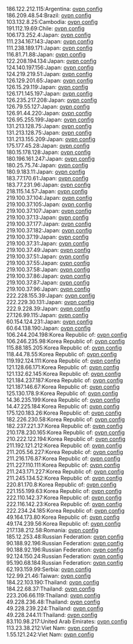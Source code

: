 186.122.212.115:Argentina: [ovpn config](vpn/186_122_212_115.ovpn)  
186.209.48.54:Brazil: [ovpn config](vpn/186_209_48_54.ovpn)  
103.132.8.25:Cambodia: [ovpn config](vpn/103_132_8_25.ovpn)  
191.112.19.69:Chile: [ovpn config](vpn/191_112_19_69.ovpn)  
106.173.252.4:Japan: [ovpn config](vpn/106_173_252_4.ovpn)  
111.234.167.143:Japan: [ovpn config](vpn/111_234_167_143.ovpn)  
111.238.189.171:Japan: [ovpn config](vpn/111_238_189_171.ovpn)  
116.81.71.88:Japan: [ovpn config](vpn/116_81_71_88.ovpn)  
122.208.194.134:Japan: [ovpn config](vpn/122_208_194_134.ovpn)  
124.140.197.156:Japan: [ovpn config](vpn/124_140_197_156.ovpn)  
124.219.219.51:Japan: [ovpn config](vpn/124_219_219_51.ovpn)  
126.129.201.65:Japan: [ovpn config](vpn/126_129_201_65.ovpn)  
126.15.29.119:Japan: [ovpn config](vpn/126_15_29_119.ovpn)  
126.171.145.197:Japan: [ovpn config](vpn/126_171_145_197.ovpn)  
126.235.217.208:Japan: [ovpn config](vpn/126_235_217_208.ovpn)  
126.79.55.127:Japan: [ovpn config](vpn/126_79_55_127.ovpn)  
126.91.44.220:Japan: [ovpn config](vpn/126_91_44_220.ovpn)  
126.95.255.199:Japan: [ovpn config](vpn/126_95_255_199.ovpn)  
131.213.128.75:Japan: [ovpn config](vpn/131_213_128_75.ovpn)  
131.213.128.75:Japan: [ovpn config](vpn/131_213_128_75.ovpn)  
131.213.155.209:Japan: [ovpn config](vpn/131_213_155_209.ovpn)  
175.177.45.28:Japan: [ovpn config](vpn/175_177_45_28.ovpn)  
180.15.178.128:Japan: [ovpn config](vpn/180_15_178_128.ovpn)  
180.196.161.247:Japan: [ovpn config](vpn/180_196_161_247.ovpn)  
180.25.75.74:Japan: [ovpn config](vpn/180_25_75_74.ovpn)  
180.9.183.11:Japan: [ovpn config](vpn/180_9_183_11.ovpn)  
183.77.170.61:Japan: [ovpn config](vpn/183_77_170_61.ovpn)  
183.77.231.96:Japan: [ovpn config](vpn/183_77_231_96.ovpn)  
218.115.14.57:Japan: [ovpn config](vpn/218_115_14_57.ovpn)  
219.100.37.104:Japan: [ovpn config](vpn/219_100_37_104.ovpn)  
219.100.37.105:Japan: [ovpn config](vpn/219_100_37_105.ovpn)  
219.100.37.107:Japan: [ovpn config](vpn/219_100_37_107.ovpn)  
219.100.37.13:Japan: [ovpn config](vpn/219_100_37_13.ovpn)  
219.100.37.177:Japan: [ovpn config](vpn/219_100_37_177.ovpn)  
219.100.37.182:Japan: [ovpn config](vpn/219_100_37_182.ovpn)  
219.100.37.19:Japan: [ovpn config](vpn/219_100_37_19.ovpn)  
219.100.37.31:Japan: [ovpn config](vpn/219_100_37_31.ovpn)  
219.100.37.49:Japan: [ovpn config](vpn/219_100_37_49.ovpn)  
219.100.37.51:Japan: [ovpn config](vpn/219_100_37_51.ovpn)  
219.100.37.55:Japan: [ovpn config](vpn/219_100_37_55.ovpn)  
219.100.37.58:Japan: [ovpn config](vpn/219_100_37_58.ovpn)  
219.100.37.86:Japan: [ovpn config](vpn/219_100_37_86.ovpn)  
219.100.37.87:Japan: [ovpn config](vpn/219_100_37_87.ovpn)  
219.100.37.96:Japan: [ovpn config](vpn/219_100_37_96.ovpn)  
222.228.155.39:Japan: [ovpn config](vpn/222_228_155_39.ovpn)  
222.229.30.131:Japan: [ovpn config](vpn/222_229_30_131.ovpn)  
222.9.228.39:Japan: [ovpn config](vpn/222_9_228_39.ovpn)  
27.126.99.115:Japan: [ovpn config](vpn/27_126_99_115.ovpn)  
60.154.124.231:Japan: [ovpn config](vpn/60_154_124_231.ovpn)  
60.64.138.190:Japan: [ovpn config](vpn/60_64_138_190.ovpn)  
106.244.204.198:Korea Republic of: [ovpn config](vpn/106_244_204_198.ovpn)  
106.246.235.98:Korea Republic of: [ovpn config](vpn/106_246_235_98.ovpn)  
115.88.185.205:Korea Republic of: [ovpn config](vpn/115_88_185_205.ovpn)  
118.44.78.55:Korea Republic of: [ovpn config](vpn/118_44_78_55.ovpn)  
119.192.124.111:Korea Republic of: [ovpn config](vpn/119_192_124_111.ovpn)  
121.128.66.171:Korea Republic of: [ovpn config](vpn/121_128_66_171.ovpn)  
121.132.62.145:Korea Republic of: [ovpn config](vpn/121_132_62_145.ovpn)  
121.184.237.187:Korea Republic of: [ovpn config](vpn/121_184_237_187.ovpn)  
121.187.146.67:Korea Republic of: [ovpn config](vpn/121_187_146_67.ovpn)  
125.130.178.9:Korea Republic of: [ovpn config](vpn/125_130_178_9.ovpn)  
14.36.235.199:Korea Republic of: [ovpn config](vpn/14_36_235_199.ovpn)  
14.47.225.184:Korea Republic of: [ovpn config](vpn/14_47_225_184.ovpn)  
175.120.183.26:Korea Republic of: [ovpn config](vpn/175_120_183_26.ovpn)  
182.226.230.58:Korea Republic of: [ovpn config](vpn/182_226_230_58.ovpn)  
182.237.221.37:Korea Republic of: [ovpn config](vpn/182_237_221_37.ovpn)  
210.178.230.165:Korea Republic of: [ovpn config](vpn/210_178_230_165.ovpn)  
210.222.122.194:Korea Republic of: [ovpn config](vpn/210_222_122_194.ovpn)  
211.192.121.212:Korea Republic of: [ovpn config](vpn/211_192_121_212.ovpn)  
211.205.56.227:Korea Republic of: [ovpn config](vpn/211_205_56_227.ovpn)  
211.216.176.87:Korea Republic of: [ovpn config](vpn/211_216_176_87.ovpn)  
211.227.110.111:Korea Republic of: [ovpn config](vpn/211_227_110_111.ovpn)  
211.243.171.227:Korea Republic of: [ovpn config](vpn/211_243_171_227.ovpn)  
211.245.134.52:Korea Republic of: [ovpn config](vpn/211_245_134_52.ovpn)  
220.81.170.8:Korea Republic of: [ovpn config](vpn/220_81_170_8.ovpn)  
221.155.199.63:Korea Republic of: [ovpn config](vpn/221_155_199_63.ovpn)  
222.110.142.37:Korea Republic of: [ovpn config](vpn/222_110_142_37.ovpn)  
222.116.142.23:Korea Republic of: [ovpn config](vpn/222_116_142_23.ovpn)  
222.234.24.185:Korea Republic of: [ovpn config](vpn/222_234_24_185.ovpn)  
49.164.173.80:Korea Republic of: [ovpn config](vpn/49_164_173_80.ovpn)  
49.174.239.56:Korea Republic of: [ovpn config](vpn/49_174_239_56.ovpn)  
217.138.212.58:Romania: [ovpn config](vpn/217_138_212_58.ovpn)  
185.12.253.48:Russian Federation: [ovpn config](vpn/185_12_253_48.ovpn)  
90.188.92.196:Russian Federation: [ovpn config](vpn/90_188_92_196.ovpn)  
90.188.92.196:Russian Federation: [ovpn config](vpn/90_188_92_196.ovpn)  
92.124.150.24:Russian Federation: [ovpn config](vpn/92_124_150_24.ovpn)  
95.190.68.184:Russian Federation: [ovpn config](vpn/95_190_68_184.ovpn)  
62.193.159.99:Serbia: [ovpn config](vpn/62_193_159_99.ovpn)  
122.99.21.46:Taiwan: [ovpn config](vpn/122_99_21_46.ovpn)  
184.22.103.190:Thailand: [ovpn config](vpn/184_22_103_190.ovpn)  
184.22.68.37:Thailand: [ovpn config](vpn/184_22_68_37.ovpn)  
223.206.66.119:Thailand: [ovpn config](vpn/223_206_66_119.ovpn)  
49.228.236.48:Thailand: [ovpn config](vpn/49_228_236_48.ovpn)  
49.228.239.224:Thailand: [ovpn config](vpn/49_228_239_224.ovpn)  
49.228.244.11:Thailand: [ovpn config](vpn/49_228_244_11.ovpn)  
83.110.98.217:United Arab Emirates: [ovpn config](vpn/83_110_98_217.ovpn)  
113.23.38.212:Viet Nam: [ovpn config](vpn/113_23_38_212.ovpn)  
1.55.121.242:Viet Nam: [ovpn config](vpn/1_55_121_242.ovpn)  
